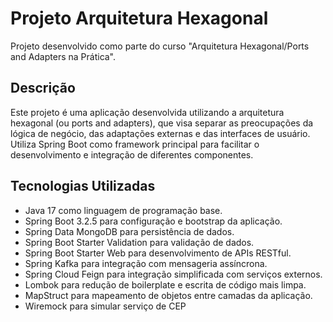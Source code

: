 # Projeto Arquitetura Hexagonal

Projeto desenvolvido como parte do curso "Arquitetura Hexagonal/Ports and Adapters na Prática".

## Descrição

Este projeto é uma aplicação desenvolvida utilizando a arquitetura hexagonal (ou ports and adapters), que visa separar as preocupações da lógica de negócio, das adaptações externas e das interfaces de usuário. Utiliza Spring Boot como framework principal para facilitar o desenvolvimento e integração de diferentes componentes.

## Tecnologias Utilizadas

- Java 17 como linguagem de programação base.
- Spring Boot 3.2.5 para configuração e bootstrap da aplicação.
- Spring Data MongoDB para persistência de dados.
- Spring Boot Starter Validation para validação de dados.
- Spring Boot Starter Web para desenvolvimento de APIs RESTful.
- Spring Kafka para integração com mensageria assíncrona.
- Spring Cloud Feign para integração simplificada com serviços externos.
- Lombok para redução de boilerplate e escrita de código mais limpa.
- MapStruct para mapeamento de objetos entre camadas da aplicação.
- Wiremock para simular serviço de CEP
